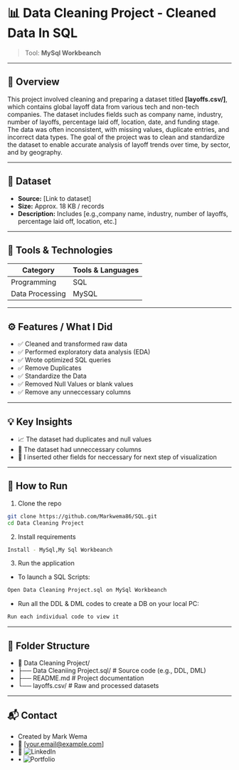 # 📊 Data Cleaning Project - Cleaned Data In SQL
> Tool: **MySql Workbeanch**

---

## 🧠 Overview  
This project involved cleaning and preparing a dataset titled **[layoffs.csv/]**, which contains global layoff data from various tech and non-tech companies. The dataset includes fields such as company name, industry, number of layoffs, percentage laid off, location, date, and funding stage. The data was often inconsistent, with missing values, duplicate entries, and incorrect data types. The goal of the project was to clean and standardize the dataset to enable accurate analysis of layoff trends over time, by sector, and by geography.

---

## 📁 Dataset  
- **Source:** [Link to dataset]  
- **Size:** Approx. 18 KB / records  
- **Description:** Includes [e.g.,company name, industry, number of layoffs, percentage laid off, location, etc.]

---

## 🧰 Tools & Technologies

| Category         | Tools & Languages                       |
|------------------|------------------------------------------|
| Programming      | SQL                                      |
| Data Processing  | MySQL                                    |

---

## ⚙️ Features / What I Did
- ✅ Cleaned and transformed raw data  
- ✅ Performed exploratory data analysis (EDA)  
- ✅ Wrote optimized SQL queries 
- ✅ Remove Duplicates
- ✅ Standardize the Data
- ✅ Removed Null Values or blank values
- ✅ Remove any unneccessary columns 


---

## 💡 Key Insights  
- 📈 The dataset had duplicates and null values  
- 👥 The dataset had unneccessary columns  
- 🤖 I inserted other fields for neccessary for next step of visualization  

---

## 🚀 How to Run

1. Clone the repo  
```bash
git clone https://github.com/Markwema86/SQL.git
cd Data Cleaning Project
```
2. Install requirements
```bash
Install - MySql,My Sql Workbeanch
```
3. Run the application
- To launch a SQL Scripts:
```bash
Open Data Cleaning Project.sql on MySql Workbeanch
```
- Run all the DDL & DML codes to create a DB on your local PC:
```bash
Run each individual code to view it 
```

---

## 🧩 Folder Structure
- 📁 Data Cleaning Project/
- ├── Data Cleaniing Project.sql/      # Source code (e.g., DDL, DML)
- ├── README.md         # Project documentation
- └── layoffs.csv/      # Raw and processed datasets

---

## 📬 Contact
- Created by Mark Wema
- 📧 [your.email@example.com]
- 🔗 ![LinkedIn](https://www.linkedin.com/in/mark-wema-385193328/)
-  • ![Portfolio]()
